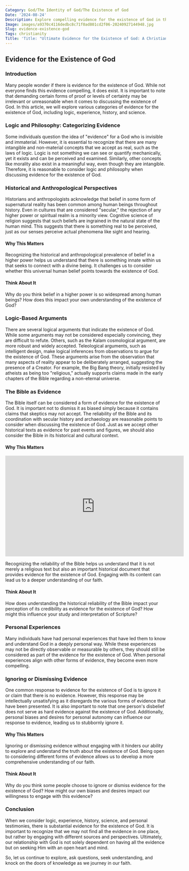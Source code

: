 ```yaml
---
Category: God/The Identity of God/The Existence of God
Date: '2024-08-24'
Description: Explore compelling evidence for the existence of God in this thought-provoking article that delves into philosophical and scientific perspectives.
Image: images/a9370c4116dedbc8c71f0ad801cd2f06-20240927144948.jpg
Slug: evidence-existence-god
Tags: christianity
Title: 'Title: "Ultimate Evidence for the Existence of God: A Christian Perspective'
---
```


## Evidence for the Existence of God

### Introduction

Many people wonder if there is evidence for the existence of God. While not everyone finds this evidence compelling, it does exist. It is important to note that demanding certain forms of proof or levels of certainty may be irrelevant or unreasonable when it comes to discussing the existence of God. In this article, we will explore various categories of evidence for the existence of God, including logic, experience, history, and science.

### Logic and Philosophy: Categorizing Evidence

Some individuals question the idea of "evidence" for a God who is invisible and immaterial. However, it is essential to recognize that there are many intangible and non-material concepts that we accept as real, such as the laws of logic. Logic is not something we can see or quantify mechanically, yet it exists and can be perceived and examined. Similarly, other concepts like morality also exist in a meaningful way, even though they are intangible. Therefore, it is reasonable to consider logic and philosophy when discussing evidence for the existence of God.

### Historical and Anthropological Perspectives

Historians and anthropologists acknowledge that belief in some form of supernatural reality has been common among human beings throughout history. Even in cultures that are considered "secular," the rejection of any higher power or spiritual realm is a minority view. Cognitive science of religion suggests that such beliefs are ingrained in the natural state of the human mind. This suggests that there is something real to be perceived, just as our senses perceive actual phenomena like sight and hearing.

#### Why This Matters

Recognizing the historical and anthropological prevalence of belief in a higher power helps us understand that there is something innate within us that seeks to connect with a divine being. It challenges us to consider whether this universal human belief points towards the existence of God.

#### Think About It

Why do you think belief in a higher power is so widespread among human beings? How does this impact your own understanding of the existence of God?

### Logic-Based Arguments

There are several logical arguments that indicate the existence of God. While some arguments may not be considered especially convincing, they are difficult to refute. Others, such as the Kalam cosmological argument, are more robust and widely accepted. Teleological arguments, such as intelligent design, make logical inferences from observations to argue for the existence of God. These arguments arise from the observation that many aspects of reality appear to be deliberately arranged, suggesting the presence of a Creator. For example, the Big Bang theory, initially resisted by atheists as being too "religious," actually supports claims made in the early chapters of the Bible regarding a non-eternal universe.

### The Bible as Evidence

The Bible itself can be considered a form of evidence for the existence of God. It is important not to dismiss it as biased simply because it contains claims that skeptics may not accept. The reliability of the Bible and its coordination with secular history and archaeology are reasonable points to consider when discussing the existence of God. Just as we accept other historical texts as evidence for past events and figures, we should also consider the Bible in its historical and cultural context.

#### Why This Matters


<iframe width="560" height="315" src="https://www.youtube.com/embed/_ie9musGEqQ" frameborder="0" allow="autoplay; encrypted-media" allowfullscreen></iframe>


Recognizing the reliability of the Bible helps us understand that it is not merely a religious text but also an important historical document that provides evidence for the existence of God. Engaging with its content can lead us to a deeper understanding of our faith.

#### Think About It

How does understanding the historical reliability of the Bible impact your perception of its credibility as evidence for the existence of God? How might this influence your study and interpretation of Scripture?

### Personal Experiences

Many individuals have had personal experiences that have led them to know and understand God in a deeply personal way. While these experiences may not be directly observable or measurable by others, they should still be considered as part of the evidence for the existence of God. When personal experiences align with other forms of evidence, they become even more compelling.

### Ignoring or Dismissing Evidence

One common response to evidence for the existence of God is to ignore it or claim that there is no evidence. However, this response may be intellectually unsatisfying as it disregards the various forms of evidence that have been presented. It is also important to note that one person's disbelief does not serve as hard evidence against the existence of God. Additionally, personal biases and desires for personal autonomy can influence our response to evidence, leading us to stubbornly ignore it.

#### Why This Matters

Ignoring or dismissing evidence without engaging with it hinders our ability to explore and understand the truth about the existence of God. Being open to considering different forms of evidence allows us to develop a more comprehensive understanding of our faith.

#### Think About It

Why do you think some people choose to ignore or dismiss evidence for the existence of God? How might our own biases and desires impact our willingness to engage with this evidence?

### Conclusion

When we consider logic, experience, history, science, and personal testimonies, there is substantial evidence for the existence of God. It is important to recognize that we may not find all the evidence in one place, but rather by engaging with different sources and perspectives. Ultimately, our relationship with God is not solely dependent on having all the evidence but on seeking Him with an open heart and mind.

So, let us continue to explore, ask questions, seek understanding, and knock on the doors of knowledge as we journey in our faith.